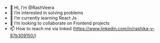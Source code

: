 - 👋 Hi, I’m @RashVeera
- 👀 I’m interested in solving problems  
- 🌱 I’m currently learning React Js
- 💞️ I’m looking to collaborate on  Frontend projects
- 📫 How to reach me via linked (https://www.linkedin.com/in/rashika-v-87b309150/)

<!---
RashVeera/RashVeera is a ✨ special ✨ repository because its `README.md` (this file) appears on your GitHub profile.
You can click the Preview link to take a look at your changes.
--->
